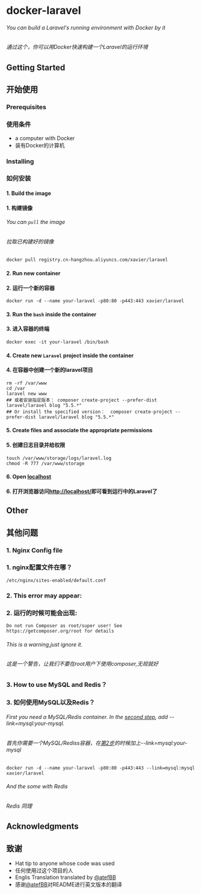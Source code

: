 # docker-laravel

###### You can build a Laravel's running environment with Docker by it
###### 通过这个，你可以用Docker快速构建一个Laravel的运行环境

## Getting Started
## 开始使用

### Prerequisites
### 使用条件
* a computer with Docker
* 装有Docker的计算机

### Installing
### 如何安装

#### 1. Build the image
#### 1. 构建镜像

###### You can `pull` the image
###### 拉取已构建好的镜像

    docker pull registry.cn-hangzhou.aliyuncs.com/xavier/laravel

#### <span id="step2Eng">2. Run new container</span>
#### <span id="step2Chn">2. 运行一个新的容器</span>

    docker run -d --name your-laravel -p80:80 -p443:443 xavier/laravel
    
#### 3. Run the `bash` inside the container
#### 3. 进入容器的终端

    docker exec -it your-laravel /bin/bash
    
#### 4. Create new `Laravel` project inside the container
#### 4. 在容器中创建一个新的laravel项目

    rm -rf /var/www  
    cd /var 
    laravel new www
    ## 或者安装指定版本： composer create-project --prefer-dist laravel/laravel blog "5.5.*"
    ## Or install the specified version：  composer create-project --prefer-dist laravel/laravel blog "5.5.*"

#### 5. Create files and associate the appropriate permissions
#### 5. 创建日志目录并给权限

    touch /var/www/storage/logs/laravel.log
    chmod -R 777 /var/www/storage
    
#### 6. Open [localhost](http://localhost/)
#### 6. 打开浏览器访问[http://localhost/](http://localhost/ "Laravel")即可看到运行中的Laravel了

## Other
## 其他问题

### 1. Nginx Config file
### 1. nginx配置文件在哪？

    /etc/nginx/sites-enabled/default.conf

### 2. This error may appear:
### 2. 运行的时候可能会出现:

    Do not run Composer as root/super user! See https://getcomposer.org/root for details

###### This is a warning,just ignore it.
###### 这是一个警告，让我们不要在root用户下使用composer,无视就好

### 3. How to use MySQL and Redis？
### 3. 如何使用MySQL以及Redis？

###### First you need a MySQL/Redis container. In the [second step](#step2Eng), add --link=mysql:your-mysql.
###### 首先你需要一个MySQL/Rediss容器，在[第2步](#step2Chn)的时候加上--link=mysql:your-mysql

    docker run -d --name your-laravel -p80:80 -p443:443 --link=mysql:mysql xavier/laravel
   
###### And the some with Redis
###### Redis 同理

## Acknowledgments
## 致谢

* Hat tip to anyone whose code was used
* 任何使用过这个项目的人
* Englis Translation translated by [@atefBB](https://github.com/atefBB)
* 感谢[@atefBB](https://github.com/atefBB)对README进行英文版本的翻译

